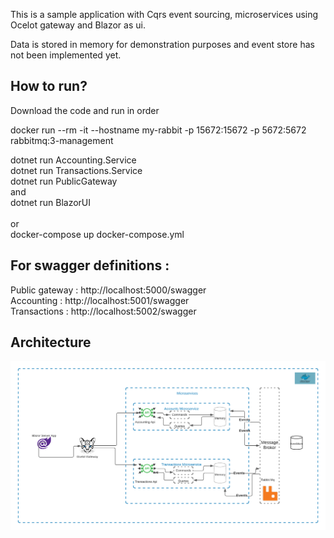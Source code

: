 
This is a sample application with Cqrs event sourcing, microservices using Ocelot gateway and Blazor as ui.

Data is stored in memory for demonstration purposes and event store has not been implemented yet.


<h2> How to run? </h2>

Download the code and run in order

docker run --rm -it --hostname my-rabbit -p 15672:15672 -p 5672:5672 rabbitmq:3-management

dotnet run Accounting.Service </br>
dotnet run Transactions.Service </br>
dotnet run PublicGateway </br>
and </br>
dotnet run BlazorUI </br>
</br>
or 
</br>
docker-compose up docker-compose.yml</br>

<h2> For swagger definitions : </h2>

Public gateway : http://localhost:5000/swagger </br>
Accounting : http://localhost:5001/swagger </br>
Transactions : http://localhost:5002/swagger </br>

<h2>Architecture</h2>
<img src="img/architecture.png">



